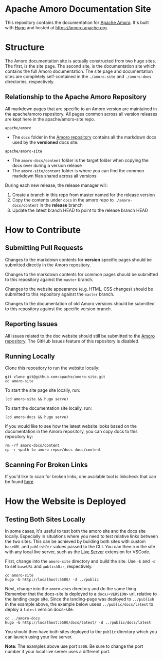 <!--
  - Licensed to the Apache Software Foundation (ASF) under one
  - or more contributor license agreements.  See the NOTICE file
  - distributed with this work for additional information
  - regarding copyright ownership.  The ASF licenses this file
  - to you under the Apache License, Version 2.0 (the
  - "License"); you may not use this file except in compliance
  - with the License.  You may obtain a copy of the License at
  -
  -   http://www.apache.org/licenses/LICENSE-2.0
  -
  - Unless required by applicable law or agreed to in writing,
  - software distributed under the License is distributed on an
  - "AS IS" BASIS, WITHOUT WARRANTIES OR CONDITIONS OF ANY
  - KIND, either express or implied.  See the License for the
  - specific language governing permissions and limitations
  - under the License.
  -->

# Apache Amoro Documentation Site

This repository contains the documentation for [Apache Amoro](https://github.com/apache/amoro).
It's built with [Hugo](https://gohugo.io/) and hosted at https://amoro.apache.org.

# Structure

The Amoro documentation site is actually constructed from two hugo sites. The first, is the site page. The second site, 
is the documentation site which contains the full Amoro documentation. The site page and
documentation sites are completely self-contained in the `./amoro-site` and `./amoro-docs` directories, respectively.

## Relationship to the Apache Amoro Repository

All markdown pages that are specific to an Amoro version are maintained in the apache/amoro repository. All pages common across all version
releases are kept here in the apache/amoro-site repo.

`apache/amoro`
- The `docs` folder in the [Amoro repository](https://github.com/apache/amoro) contains all the markdown docs used by the **versioned** docs site.

`apache/amoro-site`
- The `amoro-docs/content` folder is the target folder when copying the docs over during a version release
- The `amoro-site/content` folder is where you can find the common markdown files shared across all versions

During each new release, the release manager will:
1. Create a branch in this repo from master named for the release version
2. Copy the contents under `docs` in the amoro repo to `./amoro-docs/content` in the **release** branch
3. Update the latest branch HEAD to point to the release branch HEAD

# How to Contribute

## Submitting Pull Requests

Changes to the markdown contents for **version** specific pages should be submitted directly in the Amoro repository.

Changes to the markdown contents for common pages should be submitted to this repository against the `master` branch.

Changes to the website appearance (e.g. HTML, CSS changes) should be submitted to this repository against the `master` branch.

Changes to the documentation of old Amoro versions should be submitted to this repository against the specific version branch.


## Reporting Issues

All issues related to the doc website should still be submitted to the [Amoro repository](https://github.com/apache/amoro).
The GitHub Issues feature of this repository is disabled.

## Running Locally

Clone this repository to run the website locally:
```shell
git clone git@github.com:apache/amoro-site.git
cd amoro-site
```

To start the site page site locally, run:
```shell
(cd amoro-site && hugo serve)
```

To start the documentation site locally, run:
```shell
(cd amoro-docs && hugo serve)
```

If you would like to see how the latest website looks based on the documentation in the Amoro repository, you can copy docs to this repository by:
```shell
rm -rf amoro-docs/content
cp -r <path to amoro repo>/docs docs/content
```

## Scanning For Broken Links

If you'd like to scan for broken links, one available tool is linkcheck that can be found [here](https://github.com/filiph/linkcheck).

# How the Website is Deployed

## Testing Both Sites Locally

In some cases, it's useful to test both the amoro site and the docs site locally. Especially in situations
where you need to test relative links between the two sites. This can be achieved by building both sites with custom
`baseURL` and `publishDir` values passed to the CLI. You can then run the site with any local live server, such as the
[Live Server](https://marketplace.visualstudio.com/items?itemName=ritwickdey.LiveServer) extension for VSCode.

First, change into the `amoro-site` directory and build the site. Use `-b` and `-d` to set `baseURL` and `publishDir`, respectively.
```
cd amoro-site
hugo -b http://localhost:5500/ -d ../public
```

Next, change into the `amoro-docs` directory and do the same thing. Remember that the docs-site is deployed to a `docs/<VERSION>` url, relative to the landing-page site. Since the landing-page was deployed to `../publish` in the example
above, the example below usees `../public/docs/latest` to deploy a `latest` version docs-site.
```
cd ../amoro-docs
hugo -b http://localhost:5500/docs/latest/ -d ../public/docs/latest
```

You should then have both sites deployed to the `public` directory which you can launch using your live server.

**Note:** The examples above use port `5500`. Be sure to change the port number if your local live server uses a different port.
